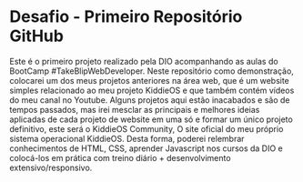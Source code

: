 # Desafio - Primeiro Repositório GitHub

Este é o primeiro projeto realizado pela DIO acompanhando as aulas do BootCamp #TakeBlipWebDeveloper. Neste repositório como demonstração, colocarei um dos meus projetos anteriores na área web, que é um website simples relacionado ao meu projeto KiddieOS e que também contém vídeos do meu canal no Youtube. Alguns projetos aqui estão inacabados e são de tempos passados, mas irei mesclar as principais e melhores ideias aplicadas de cada projeto de website em uma só e formar um único projeto definitivo, este será o KiddieOS Community, O site oficial do meu próprio sistema operacional KiddieOS. Desta forma, poderei relembrar conhecimentos de HTML, CSS, aprender Javascript nos cursos da DIO e colocá-los em prática com treino diário + desenvolvimento extensivo/responsivo.
